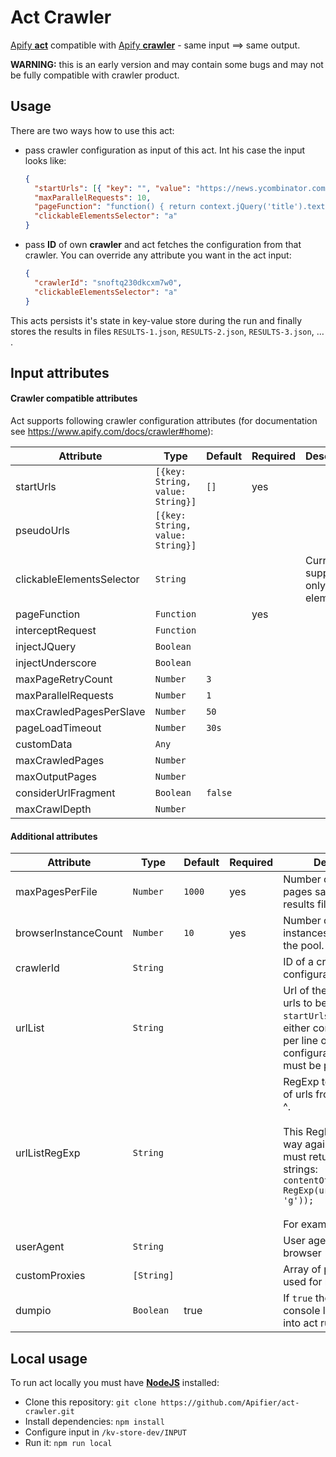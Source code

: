 # Act Crawler

[Apify **act**](https://www.apify.com/docs/actor) compatible with [Apify **crawler**](https://www.apify.com/docs/crawler) - same input  ⟹ same output.

**WARNING:** this is an early version and may contain some bugs and may not be fully compatible with crawler product.

## Usage

There are two ways how to use this act:

* pass crawler configuration as input of this act. Int his case the input looks like: 

  ```json
  {
    "startUrls": [{ "key": "", "value": "https://news.ycombinator.com" }],
    "maxParallelRequests": 10,
    "pageFunction": "function() { return context.jQuery('title').text(); }",
    "clickableElementsSelector": "a"
  }
  ```

* pass **ID** of own **crawler** and act fetches the configuration from that crawler. You can override any attribute you want in the act input: 

  ```json
  {
    "crawlerId": "snoftq230dkcxm7w0",
    "clickableElementsSelector": "a"
  }
  ```

This acts persists it's state in key-value store during the run and finally stores the results in files `RESULTS-1.json`, `RESULTS-2.json`, `RESULTS-3.json`,  … .

## Input attributes

#### Crawler compatible attributes

Act supports following crawler configuration attributes (for documentation see https://www.apify.com/docs/crawler#home):

| Attribute                 | Type                             | Default | Required | Description                              |
| ------------------------- | -------------------------------- | ------- | -------- | ---------------------------------------- |
| startUrls                 | `[{key: String, value: String}]` | `[]`    | yes      |                                          |
| pseudoUrls                | `[{key: String, value: String}]` |         |          |                                          |
| clickableElementsSelector | `String`                         |         |          | Currently supports only links (`a` elements) |
| pageFunction              | `Function`                       |         | yes      |                                          |
| interceptRequest          | `Function`                       |         |          |                                          |
| injectJQuery              | `Boolean`                        |         |          |                                          |
| injectUnderscore          | `Boolean`                        |         |          |                                          |
| maxPageRetryCount         | `Number`                         | `3`     |          |                                          |
| maxParallelRequests       | `Number`                         | `1`     |          |                                          |
| maxCrawledPagesPerSlave   | `Number`                         | `50`    |          |                                          |
| pageLoadTimeout           | `Number`                         | `30s`   |          |                                          |
| customData                | `Any`                            |         |          |                                          |
| maxCrawledPages           | `Number`                         |         |          |                                          |
| maxOutputPages            | `Number`                         |         |          |                                          |
| considerUrlFragment       | `Boolean`                        | `false` |          |                                          |
| maxCrawlDepth             | `Number`                         |         |          |                                          |

#### Additional attributes

| Attribute            | Type     | Default | Required | Description                              |
| -------------------- | -------- | ------- | -------- | ---------------------------------------- |
| maxPagesPerFile      | `Number` | `1000`  | yes      | Number of outputed pages saved into 1 results file. |
| browserInstanceCount | `Number` | `10`    | yes      | Number of browser instances to be used in the pool. |
| crawlerId            | `String` |         |          | ID of a crawler to fetch configuration from. |
| urlList              | `String` |         |          | Url of the file containing urls to be enqueued as `startUrls`. This file must either contain one url per line or `urlListRegExp` configuration attribute must be provided. |
| urlListRegExp        | `String` |         |          | RegExp to match array of urls from `urlList` file ^.<br /><br />This RegExp is used this way against the file and must return array of url strings: `contentOfFile.match(new RegExp(urlListRegExp, 'g'));`<br /><br />For example `(http|https)://[\\w-]+(\\.[\\w-]+)+([\\w-.,@?^=%&:/~+#-]*[\\w@?^=%&;/~+#-])?` to simply match any http/https urls. |
| userAgent            | `String`   |         |          | User agent to be used in browser |
| customProxies        | `[String]` |         |          | Array of proxies to be used for browsing. |
| dumpio               | `Boolean`  | true    |          | If `true` then Chrome console log will be piped into act run log |

## Local usage

To run act locally you must have [**NodeJS**](https://nodejs.org/en/) installed:

* Clone this repository: `git clone https://github.com/Apifier/act-crawler.git`
* Install dependencies: `npm install`
* Configure input in `/kv-store-dev/INPUT`
* Run it: `npm run local` 
